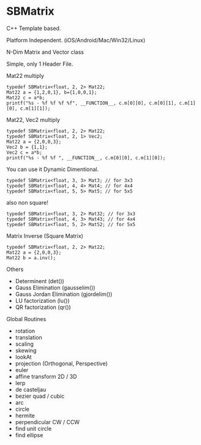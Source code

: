 SBMatrix
=======

C++ Template based.

Platform Independent. (iOS/Android/Mac/Win32/Linux)

N-Dim Matrix and Vector class

Simple, only 1 Header File.






Mat22 multiply

    typedef SBMatrix<float, 2, 2> Mat22;
    Mat22 a = {1,2,0,1}, b={1,0,0,1};
    Mat22 c = a*b;
    printf("%s - %f %f %f %f", __FUNCTION__, c.m[0][0], c.m[0][1], c.m[1][0], c.m[1][1]);


Mat22, Vec2 multiply

    typedef SBMatrix<float, 2, 2> Mat22;
    typedef SBMatrix<float, 2, 1> Vec2;
    Mat22 a = {2,0,0,3};
    Vec2 b = {1,1};
    Vec2 c = a*b;
    printf("%s - %f %f ", __FUNCTION__, c.m[0][0], c.m[1][0]);

You can use it Dynamic Dimentional.

    typedef SBMatrix<float, 3, 3> Mat3; // for 3x3
    typedef SBMatrix<float, 4, 4> Mat4; // for 4x4
    typedef SBMatrix<float, 5, 5> Mat5; // for 5x5

also non square!

    typedef SBMatrix<float, 3, 2> Mat32; // for 3x3
    typedef SBMatrix<float, 4, 3> Mat43; // for 4x4
    typedef SBMatrix<float, 5, 2> Mat52; // for 5x5

Matrix Inverse (Square Matrix)

    typedef SBMatrix<float, 2, 2> Mat22;
    Mat22 a = {2,0,0,3};
    Mat22 b = a.inv();

Others
- Determinent (det())
- Gauss Elimination (gausselim())
- Gauss Jordan Elimination (gjordelim())
- LU factorization (lu())
- QR factorization (qr())

Global Routines
- rotation
- translation
- scaling
- skewing
- lookAt
- projection (Orthogonal, Perspective)
- euler
- affine transform 2D / 3D
- lerp
- de casteljau
- bezier quad / cubic
- arc
- circle
- hermite
- perpendicular CW / CCW
- find unit circle
- find ellipse


